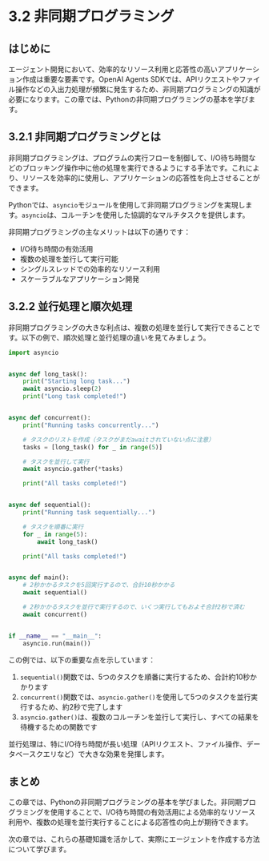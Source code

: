 # 3.2 非同期プログラミング

## はじめに

エージェント開発において、効率的なリソース利用と応答性の高いアプリケーション作成は重要な要素です。OpenAI Agents SDKでは、APIリクエストやファイル操作などの入出力処理が頻繁に発生するため、非同期プログラミングの知識が必要になります。この章では、Pythonの非同期プログラミングの基本を学びます。

## 3.2.1 非同期プログラミングとは

非同期プログラミングは、プログラムの実行フローを制御して、I/O待ち時間などのブロッキング操作中に他の処理を実行できるようにする手法です。これにより、リソースを効率的に使用し、アプリケーションの応答性を向上させることができます。

Pythonでは、`asyncio`モジュールを使用して非同期プログラミングを実現します。`asyncio`は、コルーチンを使用した協調的なマルチタスクを提供します。

非同期プログラミングの主なメリットは以下の通りです：

- I/O待ち時間の有効活用
- 複数の処理を並行して実行可能
- シングルスレッドでの効率的なリソース利用
- スケーラブルなアプリケーション開発

## 3.2.2 並行処理と順次処理

非同期プログラミングの大きな利点は、複数の処理を並行して実行できることです。以下の例で、順次処理と並行処理の違いを見てみましょう。

```python
import asyncio


async def long_task():
    print("Starting long task...")
    await asyncio.sleep(2)
    print("Long task completed!")


async def concurrent():
    print("Running tasks concurrently...")

    # タスクのリストを作成（タスクがまだawaitされていない点に注意）
    tasks = [long_task() for _ in range(5)]

    # タスクを並行して実行
    await asyncio.gather(*tasks)

    print("All tasks completed!")


async def sequential():
    print("Running task sequentially...")

    # タスクを順番に実行
    for _ in range(5):
        await long_task()

    print("All tasks completed!")


async def main():
    # 2秒かかるタスクを5回実行するので、合計10秒かかる
    await sequential()

    # 2秒かかるタスクを並行で実行するので、いくつ実行してもおよそ合計2秒で済む
    await concurrent()


if __name__ == "__main__":
    asyncio.run(main())
```

この例では、以下の重要な点を示しています：

1. `sequential()`関数では、5つのタスクを順番に実行するため、合計約10秒かかります
2. `concurrent()`関数では、`asyncio.gather()`を使用して5つのタスクを並行実行するため、約2秒で完了します
3. `asyncio.gather()`は、複数のコルーチンを並行して実行し、すべての結果を待機するための関数です

並行処理は、特にI/O待ち時間が長い処理（APIリクエスト、ファイル操作、データベースクエリなど）で大きな効果を発揮します。

## まとめ

この章では、Pythonの非同期プログラミングの基本を学びました。非同期プログラミングを使用することで、I/O待ち時間の有効活用による効率的なリソース利用や、複数の処理を並行実行することによる応答性の向上が期待できます。

次の章では、これらの基礎知識を活かして、実際にエージェントを作成する方法について学びます。